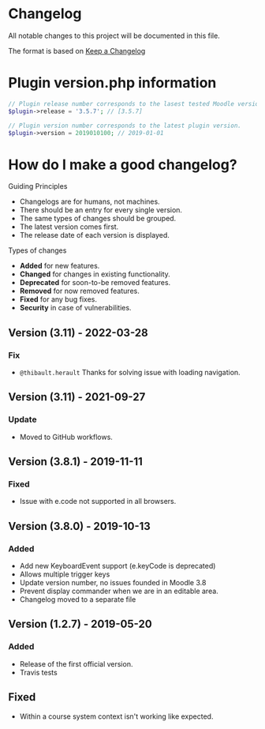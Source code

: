 # Changelog
All notable changes to this project will be documented in this file.

The format is based on [Keep a Changelog](https://keepachangelog.com/en/1.0.0/)

# Plugin version.php information
```php
// Plugin release number corresponds to the lasest tested Moodle version in which the plugin has been tested.
$plugin->release = '3.5.7'; // [3.5.7]

// Plugin version number corresponds to the latest plugin version.
$plugin->version = 2019010100; // 2019-01-01
```

# How do I make a good changelog?
Guiding Principles
* Changelogs are for humans, not machines.
* There should be an entry for every single version.
* The same types of changes should be grouped.
* The latest version comes first.
* The release date of each version is displayed.

Types of changes
* **Added** for new features.
* **Changed** for changes in existing functionality.
* **Deprecated** for soon-to-be removed features.
* **Removed** for now removed features.
* **Fixed** for any bug fixes.
* **Security** in case of vulnerabilities.

## Version (3.11) - 2022-03-28
### Fix
- `@thibault.herault` Thanks for solving issue with loading navigation.

## Version (3.11) - 2021-09-27
### Update
- Moved to GitHub workflows.

## Version (3.8.1) - 2019-11-11
### Fixed
- Issue with e.code not supported in all browsers.

## Version (3.8.0) - 2019-10-13
### Added
- Add new KeyboardEvent support (e.keyCode is deprecated)
- Allows multiple trigger keys
- Update version number, no issues founded in Moodle 3.8
- Prevent display commander when we are in an editable area.
- Changelog moved to a separate file

## Version (1.2.7) - 2019-05-20
### Added
- Release of the first official version.
- Travis tests

## Fixed 
- Within a course system context isn't working like expected.
